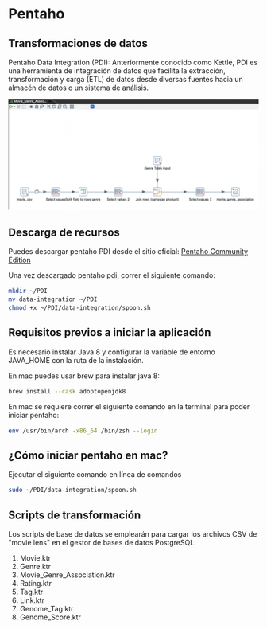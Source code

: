 # Pentaho

## Transformaciones de datos

Pentaho Data Integration (PDI): Anteriormente conocido como Kettle, PDI es una herramienta de integración de datos que facilita la extracción, transformación y carga (ETL) de datos desde diversas fuentes hacia un almacén de datos o un sistema de análisis.

![pdi](pdi.png)

## Descarga de recursos

Puedes descargar pentaho PDI desde el sitio oficial: [Pentaho Community Edition](https://www.hitachivantara.com/es-latam/products/pentaho-platform/data-integration-analytics/pentaho-community-edition.html)

Una vez descargado pentaho pdi, correr el siguiente comando:

```sh
mkdir ~/PDI
mv data-integration ~/PDI
chmod +x ~/PDI/data-integration/spoon.sh
```

## Requisitos previos a iniciar la aplicación

Es necesario instalar Java 8 y configurar la variable de entorno JAVA_HOME con la ruta de la instalación.

En mac puedes usar brew para instalar java 8: 

```sh
brew install --cask adoptopenjdk8
```

En mac se requiere correr el siguiente comando en la terminal para poder iniciar pentaho:

```sh
env /usr/bin/arch -x86_64 /bin/zsh --login
```

## ¿Cómo iniciar pentaho en mac?

Ejecutar el siguiente comando en línea de comandos

```sh
sudo ~/PDI/data-integration/spoon.sh
```

## Scripts de transformación

Los scripts de base de datos se emplearán para cargar los archivos CSV de "movie lens" en el gestor de bases de datos PostgreSQL.
1. Movie.ktr
2. Genre.ktr
3. Movie_Genre_Association.ktr
4. Rating.ktr
5. Tag.ktr
6. Link.ktr
7. Genome_Tag.ktr
8. Genome_Score.ktr